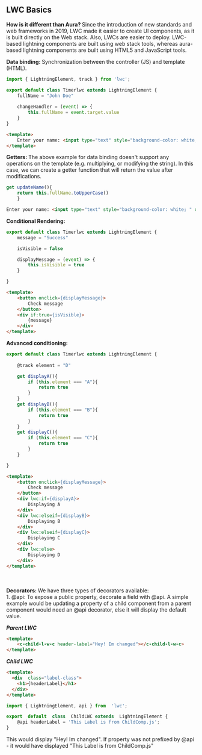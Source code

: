 ## LWC Basics

<b>How is it different than Aura? </b>Since the introduction of new standards and web frameworks in 2019, LWC made it easier to create UI components, as it is built directly on the Web stack. Also, LWCs are easier to deploy. LWC-based lightning components are built using web stack tools, whereas aura-based lightning components are built using HTML5 and JavaScript tools.

<b>Data binding: </b>Synchronization between the controller (JS) and template (HTML). 

```javascript
import { LightningElement, track } from 'lwc';

export default class Timerlwc extends LightningElement {
    fullName = "John Doe"
    
    changeHandler = (event) => {
        this.fullName = event.target.value
    }
}
```

```html
<template>
    Enter your name: <input type="text" style="background-color: white; " onkeyup = {changeHandler}>{fullName}
</template>
```

<b>Getters: </b>The above example for data binding doesn't support any operations on the template (e.g. multiplying, or modifying the string). In this case, we can create a getter function that will return the value after modifications. 

```javascript
get updateName(){
    return this.fullName.toUpperCase()
    }
```

```html
Enter your name: <input type="text" style="background-color: white; " onkeyup = {changeHandler}>{updateName}
```

<b>Conditional Rendering: </b>

```javascript
export default class Timerlwc extends LightningElement {
    message = "Success"

    isVisible = false

    displayMessage = (event) => {
        this.isVisible = true
    }

}
```

```html
<template>
    <button onclick={displayMessage}>
        Check message
    </button>
    <div if:true={isVisible}>
        {message}
    </div>
</template>
```

<b>Advanced conditioning: </b>

```javascript
export default class Timerlwc extends LightningElement {
    
    @track element = "D"

    get displayA(){
        if (this.element === "A"){
            return true
        }
    }
    get displayB(){
        if (this.element === "B"){
            return true
        }
    }
    get displayC(){
        if (this.element === "C"){
            return true
        }
    }

}
```

```html
<template>
    <button onclick={displayMessage}>
        Check message
    </button>
    <div lwc:if={displayA}>
        Displaying A
    </div>
    <div lwc:elseif={displayB}>
        Displaying B
    </div>
    <div lwc:elseif={displayC}>
        Displaying C
    </div>
    <div lwc:else>
        Displaying D
    </div>
</template>
```
<br/>
<br/>
<b>Decorators: </b>We have three types of decorators available: 
<br/>1. @api: To expose a public property, decorate a field with @api. A simple example would be updating a property of a child component from a parent component would need an @api decorator, else it will display the default value. 

<b><i>Parent LWC</b></i>

```html
<template>
    <c-child-l-w-c header-label="Hey! Im changed"></c-child-l-w-c>
</template>
```

<b><i>Child LWC</b></i>

```html
<template>
  <div  class="label-class">
    <h1>{headerLabel}</h1>
  </div>
</template>
```

```javascript
import { LightningElement, api } from  'lwc';

export  default  class  ChildLWC extends  LightningElement {
    @api headerLabel = 'This Label is from ChildComp.js';
}
```

This would display "Hey! Im changed". If property was not prefixed by @api - it would have displayed "This Label is from ChildComp.js"
